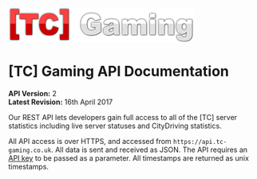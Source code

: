 ![](/assets/tc-gaming-logo-2x.png)

# [TC] Gaming API Documentation

**API Version:** 2  
**Latest Revision:** 16th April 2017  

Our REST API lets developers gain full access to all of the [TC] server statistics including live server statuses and CityDriving statistics.

All API access is over HTTPS, and accessed from `https://api.tc-gaming.co.uk`. All data is sent and received as JSON. The API requires an [API key](introduction/api-keys.md) to be passed as a parameter. All timestamps are returned as unix timestamps.